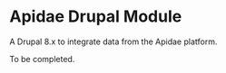 Apidae Drupal Module
====================

A Drupal 8.x to integrate data from the Apidae platform.

To be completed.